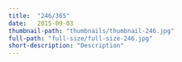 ```yaml
---
title:  "246/365"
date:   2015-09-03
thumbnail-path: "thumbnails/thumbnail-246.jpg"
full-path: "full-size/full-size-246.jpg"
short-description: "Description"
---
```

